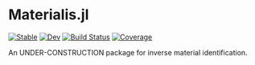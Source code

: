 # Materialis.jl

[![Stable](https://img.shields.io/badge/docs-stable-blue.svg)](https://jorgepz.github.io/Materialis.jl/stable/)
[![Dev](https://img.shields.io/badge/docs-dev-blue.svg)](https://jorgepz.github.io/Materialis.jl/dev/)
[![Build Status](https://github.com/jorgepz/Materialis.jl/actions/workflows/CI.yml/badge.svg?branch=main)](https://github.com/jorgepz/Materialis.jl/actions/workflows/CI.yml?query=branch%3Amain)
[![Coverage](https://codecov.io/gh/jorgepz/Materialis.jl/branch/main/graph/badge.svg)](https://codecov.io/gh/jorgepz/Materialis.jl)

An UNDER-CONSTRUCTION package for inverse material identification.


